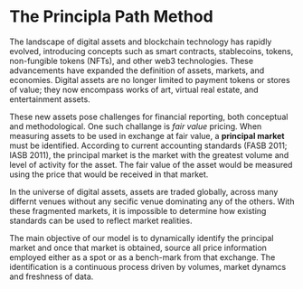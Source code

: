 # The Principla Path Method

The landscape of digital assets and blockchain technology has rapidly evolved, introducing concepts such as smart contracts, stablecoins, tokens, non-fungible tokens (NFTs), and other web3 technologies. These advancements have expanded the definition of assets, markets, and economies. Digital assets are no longer limited to payment tokens or stores of value; they now encompass works of art, virtual real estate, and entertainment assets.

These new assets pose challenges for financial reporting, both conceptual and methodological. One such challange is _fair value_ pricing. When measuring assets to be used in exchange at fair value, a __principal market__ must be identified. According to current accounting standards (FASB 2011; IASB 2011), the principal market is the market with the greatest volume and level of activity for the asset. The fair value of the asset would be measured using the price that would be received in that market.

In the universe of digital assets, assets are traded globally, across many differnt venues without any secific venue dominating any of the others. With these fragmented markets, it is impossible to determine how existing standards can be used to reflect market realities.

The main objective of our model is to dynamically identify the principal market and once that market is obtained, source all price information employed either as a spot or as a bench-mark from that exchange. The identification is a continuous process driven by volumes, market dynamcs and freshness of data.